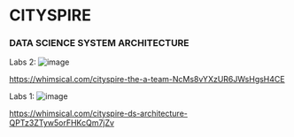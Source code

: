 # CITYSPIRE
### DATA SCIENCE SYSTEM ARCHITECTURE

Labs 2:
![image]("https://github.com/Lambda-School-Labs/PT17_cityspire-a-ds/blob/feature/fix_errors/notebooks/visuals/files/Cityspire%20The%20A%20Team%402x.png")

https://whimsical.com/cityspire-the-a-team-NcMs8vYXzUR6JWsHgsH4CE


Labs 1:
![image](https://user-images.githubusercontent.com/54873526/110257684-fe9f9980-7f6c-11eb-90a1-bd1e1fa9c9e5.png)

https://whimsical.com/cityspire-ds-architecture-QPTz3ZTyw5orFHKcQm7jZv

